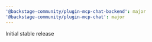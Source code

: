 ```yaml
---
'@backstage-community/plugin-mcp-chat-backend': major
'@backstage-community/plugin-mcp-chat': major
---
```


Initial stable release
